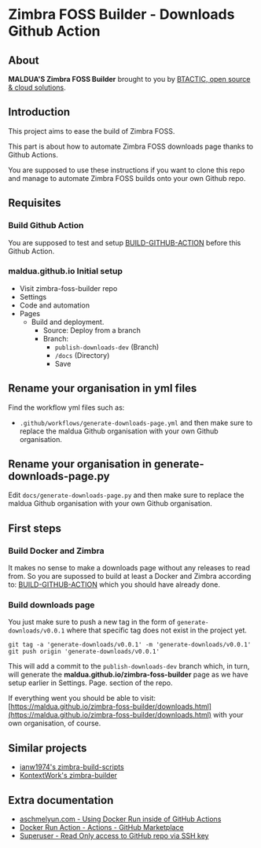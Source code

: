 # Zimbra FOSS Builder - Downloads Github Action

## About

**MALDUA'S Zimbra FOSS Builder** brought to you by [BTACTIC, open source & cloud solutions](https://www.btactic.com).

## Introduction

This project aims to ease the build of Zimbra FOSS.

This part is about how to automate Zimbra FOSS downloads page thanks to Github Actions.

You are supposed to use these instructions if you want to clone this repo and manage to automate Zimbra FOSS builds onto your own Github repo.

## Requisites

### Build Github Action

You are supposed to test and setup [BUILD-GITHUB-ACTION](BUILD-GITHUB-ACTION.md) before this Github Action.

### maldua.github.io Initial setup

- Visit zimbra-foss-builder repo
- Settings
- Code and automation
- Pages
  - Build and deployment.
      - Source: Deploy from a branch
      - Branch:
        - `publish-downloads-dev` (Branch)
        - `/docs` (Directory)
        - Save

## Rename your organisation in yml files

Find the workflow yml files such as:
- `.github/workflows/generate-downloads-page.yml`
and then make sure to replace the maldua Github organisation with your own Github organisation.

## Rename your organisation in generate-downloads-page.py

Edit `docs/generate-downloads-page.py` and then make sure to replace the maldua Github organisation with your own Github organisation.

## First steps

### Build Docker and Zimbra

It makes no sense to make a downloads page without any releases to read from.
So you are supossed to build at least a Docker and Zimbra according to: [BUILD-GITHUB-ACTION](BUILD-GITHUB-ACTION.md) which you should have already done.

### Build downloads page

You just make sure to push a new tag in the form of `generate-downloads/v0.0.1` where that specific tag does not exist in the project yet.

```
git tag -a 'generate-downloads/v0.0.1' -m 'generate-downloads/v0.0.1'
git push origin 'generate-downloads/v0.0.1'
```

This will add a commit to the `publish-downloads-dev` branch which, in turn, will generate the **maldua.github.io/zimbra-foss-builder** page as we have setup earlier in Settings. Page. section of the repo.

If everything went you should be able to visit: [https://maldua.github.io/zimbra-foss-builder/downloads.html](https://maldua.github.io/zimbra-foss-builder/downloads.html) with your own organisation, of course.

## Similar projects

- [ianw1974's zimbra-build-scripts](https://github.com/ianw1974/zimbra-build-scripts)
- [KontextWork's zimbra-builder](https://github.com/KontextWork/zimbra-builder)

## Extra documentation

- [aschmelyun.com - Using Docker Run inside of GitHub Actions](https://aschmelyun.com/blog/using-docker-run-inside-of-github-actions/)
- [Docker Run Action - Actions - GitHub Marketplace](https://github.com/marketplace/actions/docker-run-action)
- [Superuser - Read Only access to GitHub repo via SSH key](https://superuser.com/questions/1314064/read-only-access-to-github-repo-via-ssh-key)
